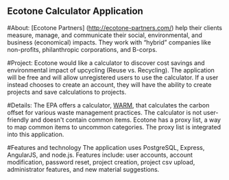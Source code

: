 
## Ecotone Calculator Application

#About:
[Ecotone Partners] (http://ecotone-partners.com/) help their clients measure, manage, and communicate their social, environmental, and business (economical) impacts.
They work with “hybrid” companies like non-profits, philanthropic corporations, and B-corps.

#Project:
Ecotone would like a calculator to discover cost savings and environmental impact of upcycling (Reuse vs. Recycling).
The application will be free and will allow unregistered users to use the calculator. If a user instead chooses to create an account, they will have the ability to create projects and save calculations to projects.

#Details:
The EPA offers a calculator, [WARM](http://www3.epa.gov/warm/Warm_Form.html), that calculates the carbon offset for various waste management practices. The calculator is not user-friendly and doesn't contain common items. Ecotone has a proxy list, a way to map common items to uncommon categories. The proxy list is integrated into this application. 

#Features and technology
The application uses PostgreSQL, Express, AngularJS, and node.js. Features include: user accounts, account modification, password reset, project creation, project csv upload, administrator features, and new material suggestions.
